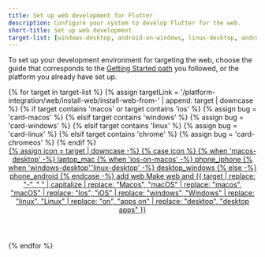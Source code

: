 ```yaml
---
title: Set up web development for Flutter
description: Configure your system to develop Flutter for the web.
short-title: Set up web development
target-list: [windows-desktop, android-on-windows, linux-desktop, android-on-linux, macos-desktop, android-on-macos, ios-on-macos, android-on-chromeos]
---
```


To set up your development environment for targeting the web,
choose the guide that corresponds to the [Getting Started path][] you followed,
or the platform you already have set up.

<div class="card-grid">
{% for target in target-list %}
{% assign targetLink = '/platform-integration/web/install-web/install-web-from-' | append: target | downcase %}
  {% if target contains 'macos' or target contains 'ios' %}
    {% assign bug = 'card-macos' %}
  {% elsif target contains 'windows' %}
    {% assign bug = 'card-windows' %}
  {% elsif target contains 'linux' %}
    {% assign bug = 'card-linux' %}
  {% elsif target contains 'chrome' %}
    {% assign bug = 'card-chromeos' %}
  {% endif %}

  <a class="card card-app-type {{bug}}" id="install-{{target | downcase}}" href="{{targetLink}}">
    <div class="card-body">
      <header class="card-title text-center">
        <span class="d-block h1">
          {% assign icon = target | downcase -%}
          {% case icon %}
          {% when 'macos-desktop' -%}
            <span class="material-symbols">laptop_mac</span>
          {% when 'ios-on-macos' -%}
            <span class="material-symbols">phone_iphone</span>
          {% when 'windows-desktop','linux-desktop' -%}
            <span class="material-symbols">desktop_windows</span>
          {% else -%}
            <span class="material-symbols">phone_android</span>
          {% endcase -%}
          <span class="material-symbols">add</span>
          <span class="material-symbols">web</span>
        </span>
        <span class="text-muted d-block">
        Make web and
        {{ target | replace: "-", " " | capitalize | replace: "Macos",
        "macOS" | replace: "macos", "macOS" | replace: "Ios", "iOS" |
        replace: "windows", "Windows" | replace: "linux", "Linux" |
        replace: "on", "apps on" | replace: "desktop", "desktop apps" }}
        </span>
      </header>
    </div>
  </a>
{% endfor %}
</div>

[Getting Started path]: /get-started/install

